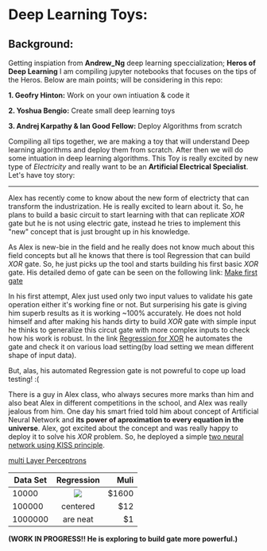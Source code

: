 # Deep Learning Toys:

## Background:
Getting inspiation from **Andrew_Ng** deep learning speccialization; **Heros of Deep Learning** I am compiling jupyter notebooks that focuses on the tips of the Heros. Below are main points; will be considering in this repo:

**1. Geofry Hinton:**
    Work on your own intiuation & code it
    
**2. Yoshua Bengio:**
    Create small deep learning toys
    
**3. Andrej Karpathy & Ian Good Fellow:**
    Deploy Algorithms from scratch
    
 
Compiling all tips together, we are making a toy that will understand Deep learning algorithms and deploy them from scratch. After then we will do some intuation in deep learning algorithms.  This Toy is really excited by new type of *Electricity* and really want to be an **Artificial Electrical Specialist**. Let's have toy story:

---

Alex has recently come to know about the new form of electricty that can transform the industrization. He is really excited to learn about it. So, he plans to build a basic circuit to start learning with that can replicate *XOR* gate but he is not using electric gate, instead he tries to implement this "new" concept that is just brought up in his knowledge. 

As Alex is new-bie in the field and he really does not know much about this field concepts but all he knows that there is tool Regression that can build *XOR* gate. So, he just picks up the tool and starts building his first basic *XOR* gate. His detailed demo of gate can be seen on the following link: [Make first gate](https://www.kaggle.com/hamzafar/derivation-in-context-of-logistic-regression)

In his first attempt, Alex just used only two input values to validate his gate operation either it's working fine or not. But surperising his gate is giving him superb results as it is working ~100% accurately. He does not hold himself and after making his hands dirty to build *XOR* gate with simple input he thinks to generalize this circut gate with more complex inputs to check how his work is robust. In the link [Regression for XOR](https://www.kaggle.com/hamzafar/regression-for-xor) he automates the gate and check it on various load setting(by load setting we mean different shape of input data).

But, alas, his automated Regression gate is not powreful to cope up load testing! :(

There is a guy in Alex class, who always secures more marks than him and also beat Alex in different competitions in the school, and Alex was really jealous from him. One day his smart fried told him about concept of Artificial Neural Network and **its power of aproximation to every equation in the universe**. Alex, got excited about the concept and was really happy to deploy it to solve his *XOR* problem. So, he deployed a simple [two neural network using KISS principle](https://www.kaggle.com/hamzafar/two-layers-neural-network).


[multi Layer Perceptrons](https://www.kaggle.com/hamzafar/multi-layer-neural-network)




Data Set | Regression | Muli |
------------- |:-------------:| -----:|
10000 | ![](https://www.kaggleusercontent.com/kf/2733275/eyJhbGciOiJkaXIiLCJlbmMiOiJBMTI4Q0JDLUhTMjU2In0..bDUoZx9WohwdfjKANXATog.PYB9s2tVWOXNsBBFJySeT6k0Ty1Llnl87dng8c4ynErrfFj4jPOAs2RF4vhVbvKVCrIUNNwch9p7ypGDirG0-pQ2NFZ0bKiZkO3ZaBmUkGk.pdks7UU7yKLkKklKZHRx3w/__results___files/__results___26_1.png) | $1600 |
100000 | centered |$12 |
1000000 | are neat | $1 |



**(WORK IN PROGRESS!! He is exploring to build gate more powerful.)**
